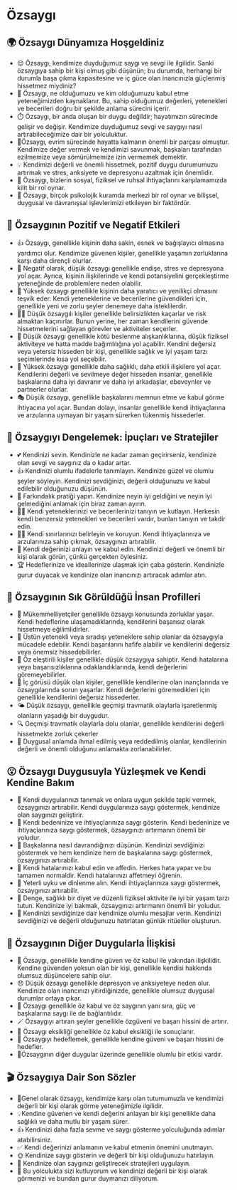 # Özsaygı

## 🌍 Özsaygı Dünyamıza Hoşgeldiniz

* 😌 Özsaygı, kendimize duyduğumuz saygı ve sevgi ile ilgilidir. Sanki özsaygıya sahip bir kişi olmuş gibi düşünün; bu durumda, herhangi bir durumla başa çıkma kapasitesine ve iç güce olan inancınızla güçlenmiş hissetmez miydiniz?
* 🤔 Özsaygı, ne olduğumuzu ve kim olduğumuzu kabul etme yeteneğimizden kaynaklanır. Bu, sahip olduğumuz değerleri, yetenekleri ve becerileri doğru bir şekilde anlama sürecini içerir.
* ⏱️ Özsaygı, bir anda oluşan bir duygu değildir; hayatımızın sürecinde gelişir ve değişir. Kendimize duyduğumuz sevgi ve saygıyı nasıl artırabileceğimize dair bir yolculuktur.
* 🌿Özsaygı, evrim sürecinde hayatta kalmanın önemli bir parçası olmuştur. Kendimize değer vermek ve kendimizi savunmak, başkaları tarafından ezilmemize veya sömürülmemize izin vermemek demektir.
* 💡 Kendimizi değerli ve önemli hissetmek, pozitif duygu durumumuzu artırmak ve stres, anksiyete ve depresyonu azaltmak için önemlidir.
* 🥇 Özsaygı, bizlerin sosyal, fiziksel ve ruhsal ihtiyaçlarını karşılamamızda kilit bir rol oynar.
* 🔬 Özsaygı, birçok psikolojik kuramda merkezi bir rol oynar ve bilişsel, duygusal ve davranışsal işlevlerimizi etkileyen bir faktördür.

## 💫 Özsaygının Pozitif ve Negatif Etkileri

* 👍 Özsaygı, genellikle kişinin daha sakin, esnek ve bağışlayıcı olmasına yardımcı olur. Kendimize güvenen kişiler, genellikle yaşamın zorluklarına karşı daha dirençli olurlar.
* 🥊 Negatif olarak, düşük özsaygı genellikle endişe, stres ve depresyona yol açar. Ayrıca, kişinin ilişkilerinde ve kendi potansiyelini gerçekleştirme yeteneğinde de problemlere neden olabilir.
* 🎨 Yüksek özsaygı genellikle kişinin daha yaratıcı ve yenilikçi olmasını teşvik eder. Kendi yeteneklerine ve becerilerine güvendikleri için, genellikle yeni ve zorlu şeyler denemeye daha isteklilerdir.
* 🏃‍♂️ Düşük özsaygılı kişiler genellikle belirsizlikten kaçarlar ve risk almaktan kaçınırlar. Bunun yerine, her zaman kendilerini güvende hissetmelerini sağlayan görevler ve aktiviteler seçerler.
* 🍔 Düşük özsaygı genellikle kötü beslenme alışkanlıklarına, düşük fiziksel aktiviteye ve hatta madde bağımlılığına yol açabilir. Kendini değersiz veya yetersiz hisseden bir kişi, genellikle sağlık ve iyi yaşam tarzı seçimlerinde kısa yol seçebilir.
* 🥰 Yüksek özsaygı genellikle daha sağlıklı, daha etkili ilişkilere yol açar. Kendilerini değerli ve sevilmeye değer hisseden insanlar, genellikle başkalarına daha iyi davranır ve daha iyi arkadaşlar, ebeveynler ve partnerler olurlar.
* 🎭 Düşük özsaygı, genellikle başkalarını memnun etme ve kabul görme ihtiyacına yol açar. Bundan dolayı, insanlar genellikle kendi ihtiyaçlarına ve arzularına uymayan bir yaşam sürerken tükenmiş hissederler.

## 🚀 Özsaygıyı Dengelemek: İpuçları ve Stratejiler

* 💕 Kendinizi sevin. Kendinizle ne kadar zaman geçirirseniz, kendinize olan sevgi ve saygınız da o kadar artar.
* 👍 Kendinizi olumlu ifadelerle tanımlayın. Kendinize güzel ve olumlu şeyler söyleyin. Kendinizi sevdiğinizi, değerli olduğunuzu ve kabul edilebilir olduğunuzu düşünün.
* 🌈 Farkındalık pratiği yapın. Kendinize neyin iyi geldiğini ve neyin iyi gelmediğini anlamak için biraz zaman ayırın.
* 👨‍🎨 Kendi yeteneklerinizi ve becerilerinizi tanıyın ve kutlayın. Herkesin kendi benzersiz yetenekleri ve becerileri vardır, bunları tanıyın ve takdir edin.
* 🧘‍♀️ Kendi sınırlarınızı belirleyin ve koruyun. Kendi ihtiyaçlarınıza ve arzularınıza sahip çıkmak, özsaygınızı artırabilir.
* 🌝 Kendi değerinizi anlayın ve kabul edin. Kendinizi değerli ve önemli bir kişi olarak görün, çünkü gerçekten öylesiniz.
* 🏆 Hedeflerinize ve ideallerinize ulaşmak için çaba gösterin. Kendinizle gurur duyacak ve kendinize olan inancınızı artıracak adımlar atın.

## 🔎 Özsaygının Sık Görüldüğü İnsan Profilleri

* 💼 Mükemmelliyetçiler genellikle özsaygı konusunda zorluklar yaşar. Kendi hedeflerine ulaşamadıklarında, kendilerini başarısız olarak hissetmeye eğilimlidirler.
* 🌟 Üstün yetenekli veya sıradışı yeteneklere sahip olanlar da özsaygıyla mücadele edebilir. Kendi başarılarını hafife alabilir ve kendilerini değersiz veya önemsiz hissedebilirler.
* 🤔 Öz eleştirili kişiler genellikle düşük özsaygıya sahiptir. Kendi hatalarına veya başarısızlıklarına odaklandıklarında, kendi değerlerini göremeyebilirler.
* 🌿 İç görüsü düşük olan kişiler, genellikle kendilerine olan inançlarında ve özsaygılarında sorun yaşarlar. Kendi değerlerini göremedikleri için genellikle kendilerini değersiz hissederler.
* 🌤 Düşük özsaygı, genellikle geçmişi travmatik olaylarla işaretlenmiş olanların yaşadığı bir duygudur.
* 🔍 Geçmişi travmatik olaylarla dolu olanlar, genellikle kendilerini değerli hissetmekte zorluk çekerler
* 🌱 Duygusal anlamda ihmal edilmiş veya reddedilmiş olanlar, kendilerinin değerli ve önemli olduğunu anlamakta zorlanabilirler.

## 😮 Özsaygı Duygusuyla Yüzleşmek ve Kendi Kendine Bakım

* 👀 Kendi duygularınızı tanımak ve onlara uygun şekilde tepki vermek, özsaygınızı artırabilir. Kendi duygularınıza saygı göstermek, kendinize olan saygınızı geliştirir.
* 💆 Kendi bedeninize ve ihtiyaçlarınıza saygı gösterin. Kendi bedeninize ve ihtiyaçlarınıza saygı göstermek, özsaygınızı artırmanın önemli bir yoludur.
* 👥 Başkalarına nasıl davrandığınızı düşünün. Kendinizi sevdiğinizi göstermek ve hem kendinize hem de başkalarına saygı göstermek, özsaygınızı artırabilir.
* 💌 Kendi hatalarınızı kabul edin ve affedin. Herkes hata yapar ve bu tamamen normaldir. Kendi hatalarınızı affetmeyi öğrenin.
* 🛌 Yeterli uyku ve dinlenme alın. Kendi ihtiyaçlarınıza saygı göstermek, özsaygınızı artırabilir.
* 🍎 Denge, sağlıklı bir diyet ve düzenli fiziksel aktivite ile iyi bir yaşam tarzı tutun. Kendinize iyi bakmak, özsaygınızı artırmanın önemli bir yoludur.
* 🧡 Kendinizi sevdiğinize dair kendinize olumlu mesajlar verin. Kendinizi sevdiğinizi ve değerli olduğunuzu hatırlatan günlük ritüeller oluşturun.

## 💓 Özsaygının Diğer Duygularla İlişkisi

* 🤝 Özsaygı, genellikle kendine güven ve öz kabul ile yakından ilişkilidir. Kendine güvenden yoksun olan bir kişi, genellikle kendisi hakkında olumsuz düşüncelere sahip olur.
* 😞 Düşük özsaygı genellikle depresyon ve anksiyeteye neden olur. Kendinize olan inancınızı yitirdiğinizde, genellikle olumsuz duygusal durumlar ortaya çıkar.
* 🐥 Özsaygı genellikle öz kabul ve öz saygının yanı sıra, güç ve başkalarına saygı ile de bağlantılıdır.
* 🪄 Özsaygıyı artıran şeyler genellikle özgüveni ve başarı hissini de artırır.
* 👋 Özsaygı eksikliği genellikle öz kabul eksikliği ile sonuçlanır.
* 🎯 Özsaygıyı hedeflemek, genellikle kendine güveni ve başarı hissini de hedefler.
* 🌈Özsaygının diğer duygular üzerinde genellikle olumlu bir etkisi vardır.

## 🎬 Özsaygıya Dair Son Sözler

* 🌈Genel olarak özsaygı, kendimize karşı olan tutumumuzla ve kendimizi değerli bir kişi olarak görme yeteneğimizle ilgilidir.
* 💡Kendine güvenen ve kendi değerini anlayan bir kişi genellikle daha sağlıklı ve daha mutlu bir yaşam sürer.
* 👍 Kendinizi daha fazla sevme ve saygı gösterme yolculuğunda adımlar atabilirsiniz.
* ✅ Kendi değerinizi anlamanın ve kabul etmenin önemini unutmayın.
* 🌞 Kendinize saygı gösterin ve değerli bir kişi olduğunuzu hatırlayın.
* 🚀 Kendinize olan saygınızı geliştirecek stratejileri uygulayın.
* 🎉 Bu yolculukta sizi kutluyorum ve kendinizi değerli bir kişi olarak görmenizi ve bundan gurur duymanızı diliyorum.
